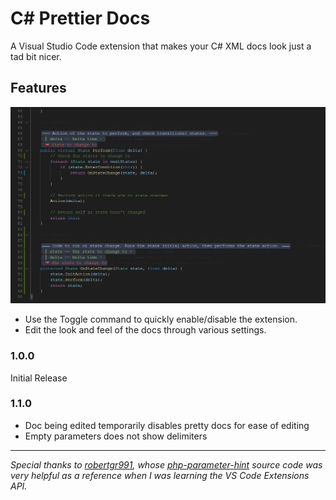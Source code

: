 # C# Prettier Docs

A Visual Studio Code extension that makes your C# XML docs look just a tad bit nicer.

## Features

![alt text](cs-prettier-screenshot.png)

- Use the Toggle command to quickly enable/disable the extension.
- Edit the look and feel of the docs through various settings.

### 1.0.0

Initial Release

### 1.1.0

- Doc being edited temporarily disables pretty docs for ease of editing
- Empty parameters does not show delimiters

---

_Special thanks to [robertgr991](https://github.com/robertgr991), whose [php-parameter-hint](https://github.com/robertgr991/php-parameter-hint) source code was very helpful as a reference when I was learning the VS Code Extensions API._
